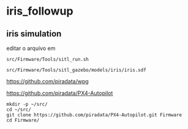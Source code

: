 # iris_followup

## iris simulation

editar o arquivo em 

```
src/Firmware/Tools/sitl_run.sh

src/Firmware/Tools/sitl_gazebo/models/iris/iris.sdf
```

https://github.com/piradata/wpg

https://github.com/piradata/PX4-Autopilot

```
mkdir -p ~/src/
cd ~/src/
git clone https://github.com/piradata/PX4-Autopilot.git Firmware
cd Firmware/
```